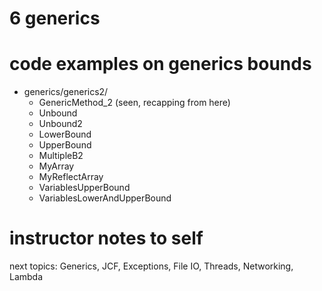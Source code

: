
# 6 generics

# code examples on generics bounds

- generics/generics2/
    - GenericMethod_2 (seen, recapping from here)
    - Unbound
    - Unbound2
    - LowerBound
    - UpperBound
    - MultipleB2
    - MyArray
    - MyReflectArray
    - VariablesUpperBound
    - VariablesLowerAndUpperBound
    


# instructor notes to self
next topics: Generics, JCF, Exceptions, File IO, Threads, Networking,  Lambda
